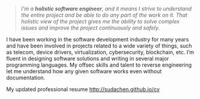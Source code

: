 > _I'm a __holistic software engineer__, and it means I strive to understand the entire project and be able to do any part of the work on it. That holistic view of the project gives me the ability to solve complex issues and improve the project continuously and safely._ 

I have been working in the software development industry for many years and have been involved in projects related to a wide variety of things, such as telecom, device drivers, virtualization, cybersecurity, blockchain, etc. I’m fluent in designing software solutions and writing in several major programming languages. My offsec skills and talent to reverse engineering let me understand how any given software works even without documentation.

My updated professional resume http://sudachen.github.io/cv
